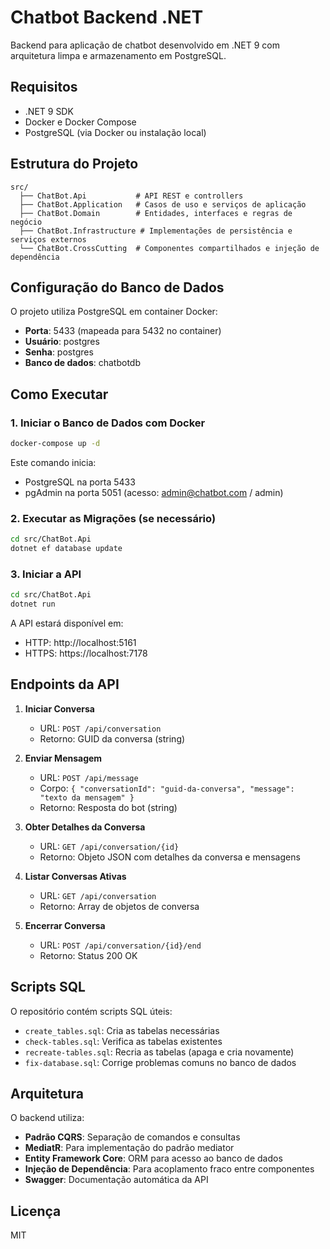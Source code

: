 # Chatbot Backend .NET

Backend para aplicação de chatbot desenvolvido em .NET 9 com arquitetura limpa e armazenamento em PostgreSQL.

## Requisitos

- .NET 9 SDK
- Docker e Docker Compose
- PostgreSQL (via Docker ou instalação local)

## Estrutura do Projeto

```
src/
  ├── ChatBot.Api           # API REST e controllers
  ├── ChatBot.Application   # Casos de uso e serviços de aplicação
  ├── ChatBot.Domain        # Entidades, interfaces e regras de negócio
  ├── ChatBot.Infrastructure # Implementações de persistência e serviços externos
  └── ChatBot.CrossCutting  # Componentes compartilhados e injeção de dependência
```

## Configuração do Banco de Dados

O projeto utiliza PostgreSQL em container Docker:

- **Porta**: 5433 (mapeada para 5432 no container)
- **Usuário**: postgres
- **Senha**: postgres
- **Banco de dados**: chatbotdb

## Como Executar

### 1. Iniciar o Banco de Dados com Docker

```bash
docker-compose up -d
```

Este comando inicia:
- PostgreSQL na porta 5433
- pgAdmin na porta 5051 (acesso: admin@chatbot.com / admin)

### 2. Executar as Migrações (se necessário)

```bash
cd src/ChatBot.Api
dotnet ef database update
```

### 3. Iniciar a API

```bash
cd src/ChatBot.Api
dotnet run
```

A API estará disponível em:
- HTTP: http://localhost:5161
- HTTPS: https://localhost:7178

## Endpoints da API

1. **Iniciar Conversa**
   - URL: `POST /api/conversation`
   - Retorno: GUID da conversa (string)

2. **Enviar Mensagem**
   - URL: `POST /api/message`
   - Corpo: `{ "conversationId": "guid-da-conversa", "message": "texto da mensagem" }`
   - Retorno: Resposta do bot (string)

3. **Obter Detalhes da Conversa**
   - URL: `GET /api/conversation/{id}`
   - Retorno: Objeto JSON com detalhes da conversa e mensagens

4. **Listar Conversas Ativas**
   - URL: `GET /api/conversation`
   - Retorno: Array de objetos de conversa

5. **Encerrar Conversa**
   - URL: `POST /api/conversation/{id}/end`
   - Retorno: Status 200 OK

## Scripts SQL

O repositório contém scripts SQL úteis:
- `create_tables.sql`: Cria as tabelas necessárias
- `check-tables.sql`: Verifica as tabelas existentes
- `recreate-tables.sql`: Recria as tabelas (apaga e cria novamente)
- `fix-database.sql`: Corrige problemas comuns no banco de dados

## Arquitetura

O backend utiliza:
- **Padrão CQRS**: Separação de comandos e consultas
- **MediatR**: Para implementação do padrão mediator
- **Entity Framework Core**: ORM para acesso ao banco de dados
- **Injeção de Dependência**: Para acoplamento fraco entre componentes
- **Swagger**: Documentação automática da API

## Licença

MIT
